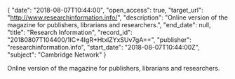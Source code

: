 {
  "date": "2018-08-07T10:44:00", 
  "open_access": true, 
  "target_url": "http://www.researchinformation.info/", 
  "description": "Online version of the magazine for publishers, librarians and researchers.", 
  "end_date": null, 
  "title": "Research Information", 
  "record_id": "20180807T104400/1IC+4IgR+HtxlZYxSUv7gA==", 
  "publisher": "researchinformation.info", 
  "start_date": "2018-08-07T10:44:00Z", 
  "subject": "Cambridge Network"
}

Online version of the magazine for publishers, librarians and researchers.